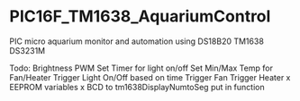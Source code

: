 # PIC16F_TM1638_AquariumControl
PIC micro aquarium monitor and automation using DS18B20 TM1638 DS3231M

Todo:
Brightness PWM
Set Timer for light on/off
Set Min/Max Temp for Fan/Heater
Trigger Light On/Off based on time
Trigger Fan
Trigger Heater
x EEPROM variables
x BCD to tm1638DisplayNumtoSeg put in function